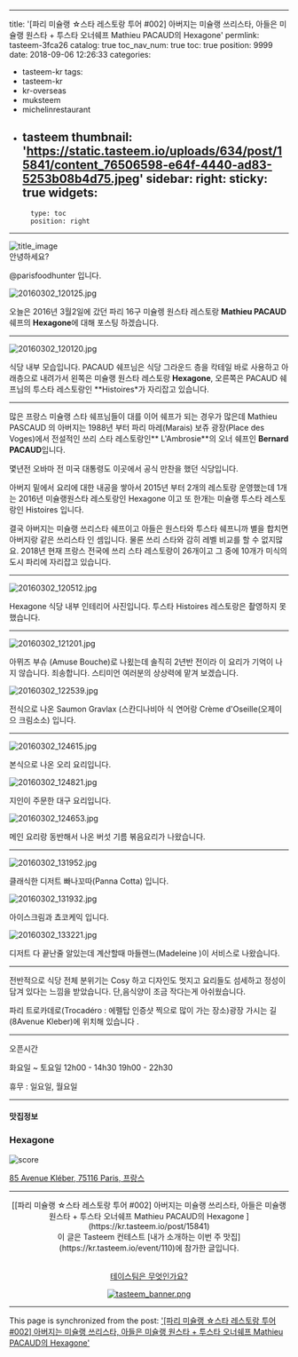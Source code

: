 
---
title: '[파리 미슐랭 ☆스타 레스토랑 투어 #002]  아버지는 미슐랭 쓰리스타, 아들은 미슐랭 원스타 + 투스타 오너쉐프 Mathieu PACAUD의 Hexagone'
permlink: tasteem-3fca26
catalog: true
toc_nav_num: true
toc: true
position: 9999
date: 2018-09-06 12:26:33
categories:
- tasteem-kr
tags:
- tasteem-kr
- kr-overseas
- muksteem
- michelinrestaurant
- tasteem
thumbnail: 'https://static.tasteem.io/uploads/634/post/15841/content_76506598-e64f-4440-ad83-5253b08b4d75.jpeg'
sidebar:
    right:
        sticky: true
widgets:
    -
        type: toc
        position: right
---


![title_image](https://static.tasteem.io/uploads/634/post/15841/content_76506598-e64f-4440-ad83-5253b08b4d75.jpeg)
<br/>
안녕하세요?

@parisfoodhunter 입니다.


![20160302_120125.jpg](https://static.tasteem.io/uploads/image/image/68758/4305d4b0-09b3-4388-9252-a7a58530f069.jpeg)

오늘은 2016년 3월2일에 갔던 파리 16구 미슐렝 원스타 레스토랑 **Mathieu PACAUD** 쉐프의 **Hexagone**에 대해 포스팅 하겠습니다. 


* * *

![20160302_120120.jpg](https://static.tasteem.io/uploads/image/image/68796/4305d4b0-09b3-4388-9252-a7a58530f069.jpeg)




식당 내부 모습입니다.  PACAUD 쉐프님은 식당 그라운드 층을 칵테일 바로 사용하고 아래층으로 내려가서 왼쪽은 미슐랭 원스타 레스토랑 **Hexagone**,  오른쪽은 PACAUD 쉐프님의 투스타 레스토랑인 **Histoires*가 자리잡고 있습니다.


* * *


많은 프랑스 미슐랭 스타 쉐프님들이 대를 이어  쉐프가 되는 경우가 많은데 Mathieu PASCAUD 의 아버지는 1988년 부터 파리 마레(Marais) 보쥬 광장(Place des Voges)에서 전설적인 쓰리 스타 레스토랑인** L'Ambrosie**의 오너 쉐프인 **Bernard PACAUD**입니다.

몇년전  오바마 전 미국 대통령도 이곳에서 공식 만찬을 했던 식당입니다.

아버지 밑에서 요리에 대한 내공을 쌓아서 2015년 부터 2개의 레스토랑 운영했는데 1개는 2016년 미슐랭원스타 레스토랑인 Hexagone 이고 또 한개는 미슐랭 투스타 레스토랑인 Histoires 입니다.

결국 아버지는 미슐랭 쓰리스타 쉐프이고 아들은 원스타와 투스타 쉐프니까 별을 합치면 아버지랑 같은 쓰리스타 인 셈입니다. 물론 쓰리 스타와 감히 레벨 비교를 할 수 없지많요. 2018년 현재 프랑스 전국에 쓰리 스타 레스토랑이 26개이고 그 중에 10개가 미식의 도시 파리에 자리잡고 있습니다. 


* * *

![20160302_120512.jpg](https://static.tasteem.io/uploads/image/image/68798/0965f3d6-09da-4022-aacc-0e64673556cd.jpeg)

Hexagone 식당 내부 인테리어 사진입니다. 투스타 Histoires 레스토랑은 촬영하지 못했습니다.


* * *


![20160302_121201.jpg](https://static.tasteem.io/uploads/image/image/68821/4305d4b0-09b3-4388-9252-a7a58530f069.jpeg)


아뮈즈 부슈 (Amuse Bouche)로 나욌는데 솔직히 2년반 전이라 이 요리가 기억이 나지 않습니다.  죄송합니다. 스티미언 여러분의 상상력에 맡겨 보겠습니다.


![20160302_122539.jpg](https://static.tasteem.io/uploads/image/image/68825/4305d4b0-09b3-4388-9252-a7a58530f069.jpeg)

전식으로 나온 Saumon Gravlax (스칸디나비아 식 연어랑 Crème d'Oseille(오제이으 크림소소) 입니다.


* * *


![20160302_124615.jpg](https://static.tasteem.io/uploads/image/image/68838/4305d4b0-09b3-4388-9252-a7a58530f069.jpeg)

본식으로 나온 오리 요리입니다.


![20160302_124821.jpg](https://static.tasteem.io/uploads/image/image/68853/4305d4b0-09b3-4388-9252-a7a58530f069.jpeg)

지인이 주문한 대구 요리입니다.


![20160302_124653.jpg](https://static.tasteem.io/uploads/image/image/68857/0965f3d6-09da-4022-aacc-0e64673556cd.jpeg)
 
메인 요리랑 동반해서 나온 버섯 기름 볶음요리가 나왔습니다.


* * *


![20160302_131952.jpg](https://static.tasteem.io/uploads/image/image/68867/0965f3d6-09da-4022-aacc-0e64673556cd.jpeg)

클래식한 디저트 빠나꼬따(Panna Cotta) 입니다.


![20160302_131932.jpg](https://static.tasteem.io/uploads/image/image/68871/0965f3d6-09da-4022-aacc-0e64673556cd.jpeg)

아이스크림과 쵸코케익 입니다.


![20160302_133221.jpg](https://static.tasteem.io/uploads/image/image/68873/0965f3d6-09da-4022-aacc-0e64673556cd.jpeg)

디저트 다 끝난줄 알있는데 계산할때 마들렌느(Madeleine )이 서비스로 나왔습니다. 


* * *

전반적으로 식당 전체 분위기는 Cosy 하고 디자인도 멋지고 요리들도 섬세하고 정성이 담겨 있다는 느낌을 받았습니다. 
단,음식양이 조금 작다는게 아쉬웠습니다.

파리 트로카데로(Trocadéro : 에펠탑 인증샷 찍으로 많이 가는 장소)광장 가시는 길(8Avenue Kleber)에 위치해 있습니다 .


* * *

오픈시간 

화요일 ~ 토요일   12h00 - 14h30
                                19h00 - 22h30
                                
휴무 : 일요일, 월요일





---------------------
#### 맛집정보
### Hexagone 
![score](https://static.tasteem.io/images/steem/2Crowns.png)

[85 Avenue Kléber, 75116 Paris, 프랑스](https://kr.tasteem.io/post/15841#map)

-----------------------------------------
<center>[[파리 미슐랭 ☆스타 레스토랑 투어 #002]  아버지는 미슐랭 쓰리스타, 아들은 미슐랭 원스타 + 투스타 오너쉐프 Mathieu PACAUD의 Hexagone ](https://kr.tasteem.io/post/15841)
<br/>이 글은 Tasteem 컨테스트
 [내가 소개하는  이번 주 맛집](https://kr.tasteem.io/event/110)에 참가한 글입니다.

<br/>[테이스팀은 무엇인가요?](https://kr.tasteem.io/about)

[![tasteem_banner.png](https://static.tasteem.io/images/tasteem_banner_v3.png)](https://kr.tasteem.io)</center>

- - -

This page is synchronized from the post: ['[파리 미슐랭 ☆스타 레스토랑 투어 #002]  아버지는 미슐랭 쓰리스타, 아들은 미슐랭 원스타 + 투스타 오너쉐프 Mathieu PACAUD의 Hexagone'](https://steemit.com/@parisfoodhunter/tasteem-3fca26)
